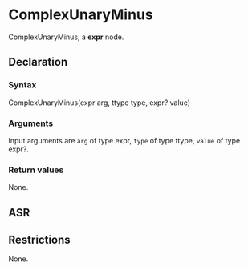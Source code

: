 <!-- This is an automatically generated file. Do not edit it manually. -->

# ComplexUnaryMinus

ComplexUnaryMinus, a **expr** node.

## Declaration

### Syntax

ComplexUnaryMinus(expr arg, ttype type, expr? value)

### Arguments
Input arguments are `arg` of type expr, `type` of type ttype, `value` of type expr?.

### Return values

None.

## ASR

<!-- Generate ASR using pickle. -->

## Restrictions

<!-- Generated from asr_verify.cpp. -->
None.